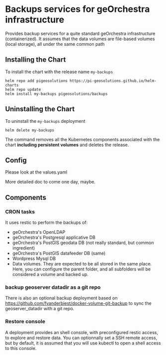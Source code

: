 # Backups services for geOrchestra infrastructure

Provides backup services for a quite standard geOrchestra infrastructure (containerized). It assumes that the data volumes are file-based volumes (local storage), all under the same common path

## Installing the Chart

To install the chart with the release name `my-backups`

```console
helm repo add pigeosolutions https://pi-geosolutions.github.io/helm-charts
helm repo update
helm install my-backups pigeosolutions/backups
```

## Uninstalling the Chart

To uninstall the `my-backups` deployment

```console
helm delete my-backups
```

The command removes all the Kubernetes components associated with the chart **including persistent volumes** and deletes the release.

## Config
Please look at the values.yaml

More detailed doc to come one day, maybe.

## Components
### CRON tasks

It uses restic to perform the backups of:

- geOrchestra's OpenLDAP
- geOrchestra's Postgresql applicative DB
- geOrchestra's PostGIS geodata DB (not really standard, but common ingredient)
- geOrchestra's PostGIS datafeeder DB (same)
- Wordpress Mysql DB
- Data volumes. They are expected to be all stored in the same place. Here, you can configure the parent folder, and all subfolders will be considered a volume and backed up.

### backup geoserver datadir as a git repo
There is also an optional backup deployment based on https://github.com/fvanderbiest/docker-volume-git-backup to sync the geoserver_datadir with a git repo.

### Restore console

A deployment provides an shell console, with preconfigured restic access, to explore and restore data. You can optionnally set a SSH remote access, but by default, it is assumed that you will use kubectl to open a shell access to this console.